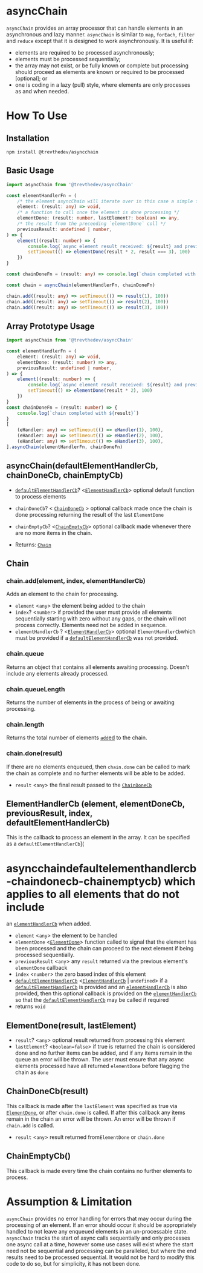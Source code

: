 # asyncChain

`asyncChain` provides an array processor that can handle elements in an asynchronous and lazy manner.   `asyncChain` is
similar to `map`, `forEach`, `filter` and `reduce` except that it is designed to work asynchronously. It is useful if:

* elements are required to be processed asynchronously;
* elements must be processed sequentially;
* the array may not exist, or be fully known or complete but processing should proceed as elements are known or required
  to be processed [optional]; or
* one is coding in a lazy (pull) style, where elements are only processes as and when needed.

# How To Use

## Installation

```shell
npm install @trevthedev/asyncchain
```

## Basic Usage

```typescript
import asyncChain from '@trevthedev/asyncChain'

const elementHandlerFn = (
    /* the element asyncChain will iterate over in this case a simple function */
    element: (result: any) => void,
    /* a function to call once the element is done processing */
    elementDone: (result: number, lastElement?: boolean) => any,
    /* the result from the preceeding `elementDone` coll */
    previousResult: undefined | number,
) => {
    element((result: number) => {
        console.log(`async element result received: ${result} and previous result: ${previousResult}`)
        setTimeout(() => elementDone(result * 2, result === 3), 100)
    })
}

const chainDoneFn = (result: any) => console.log(`chain completed with ${result}`)

const chain = asyncChain(elementHandlerFn, chainDoneFn)

chain.add((result: any) => setTimeout(() => result(1), 100))
chain.add((result: any) => setTimeout(() => result(2), 100))
chain.add((result: any) => setTimeout(() => result(3), 100))

```

## Array Prototype Usage

```typescript
import asyncChain from '@trevthedev/asyncChain'

const elementHandlerFn = (
    element: (result: any) => void,
    elementDone: (result: number) => any,
    previousResult: undefined | number,
) => {
    element((result: number) => {
        console.log(`async element result received: ${result} and previous result: ${previousResult}`)
        setTimeout(() => elementDone(result * 2), 100)
    })
}
const chainDoneFn = (result: number) => {
    console.log(`chain completed with ${result}`)
}
[
    (eHandler: any) => setTimeout(() => eHandler(1), 100),
    (eHandler: any) => setTimeout(() => eHandler(2), 100),
    (eHandler: any) => setTimeout(() => eHandler(3), 100),
].asyncChain(elementHandlerFn, chainDoneFn)

```

## asyncChain(defaultElementHandlerCb, chainDoneCb, chainEmptyCb)

* [`defaultElementHandlerCb`](#asyncchaindefaultelementhandlercb-chaindonecb-chainemptycb)?
  \<[`ElementHandlerCb`](#elementhandlercb-element-elementdonecb-previousresult-index-defaultelementhandlercb)> optional
  default function to process elements

* `chainDoneCb`? \< [`ChainDoneCb`](#chaindonecbresult) > optional callback made once the chain is done processing
  returning the result of the last `ElementDone`

* `chainEmptyCb`? <[`ChainEmptyCb`](#chainemptycb)> optional callback made whenever there are no more items in the
  chain.

* Returns: [`Chain`](#chain)

## Chain

### chain.add(element, index, elementHandlerCb)

Adds an element to the chain for processing.

* `element` \<`any`> the element being added to the chain
* `index`? \<`number`> if provided the user must provide all elements sequentially starting with zero without any gaps,
  or the chain will not process correctly. Elements need not be added in sequence.
* `elementHandlerCb` ?
  \<[`ElementHandlerCb`](#elementhandlercb-element-elementdonecb-previousresult-index-defaultelementhandlercb)>
  optional `ElementHandlerCb`which must be provided if
  a [`defaultElementHandlerCb`](#asyncchaindefaultelementhandlercb-chaindonecb-chainemptycb) was not provided.

### chain.queue

Returns an object that contains all elements awaiting processing. Doesn't include any elements already processed.

### chain.queueLength

Returns the number of elements in the process of being or awaiting processing.

### chain.length

Returns the total number of elements [`add`ed](#chainaddelement-index-elementhandlercb) to the chain.

### chain.done(result)

If there are no elements enqueued, then `chain.done` can be called to mark the chain as complete and no further elements
will be able to be added.

* `result` \<`any`> the final result passed to the [`ChainDoneCb`](#chaindonecbresult)

## ElementHandlerCb (element, elementDoneCb, previousResult, index, defaultElementHandlerCb)

This is the callback to process an element in the array. It can be specified as a `defaultElementHandlerCb`](

# asyncchaindefaultelementhandlercb-chaindonecb-chainemptycb) which applies to all elements that do not include

an [`elementHandlerCb`](#chainaddelement-index-elementhandlercb) when added.

* `element` \<`any`> the element to be handled
* `elementDone` \<[`ElementDone`](#elementdoneresult-lastelement)>  function called to signal that the element has been
  processed and the chain can proceed to the next element if being processed sequentially.
* `previousResult` \<`any`> any `result` returned via the previous element's `elementDone` callback
* `index` \<`number`> the zero based index of this element
* [`defaultElementHandlerCb`](#asyncchaindefaultelementhandlercb-chaindonecb-chainemptycb)
  \<[`ElementHandlerCb`](#elementhandlercb-element-elementdonecb-previousresult-index-defaultelementhandlercb)
  | `undefined`> if a [`defaultElementHandlerCb`](#asyncchaindefaultelementhandlercb-chaindonecb-chainemptycb) is
  provided and an [`elementHandlerCb`](#chainaddelement-index-elementhandlercb) is also provided, then this optional
  callback is provided on the [`elementHandlerCb`](#chainaddelement-index-elementhandlercb) so that
  the [`defaultElementHandlerCb`](#asyncchaindefaultelementhandlercb-chaindonecb-chainemptycb)  may be called if
  required
* returns `void`

## ElementDone(result, lastElement)

* `result`? \<`any`> optional result returned from processing this element
* `lastElement`? \<`boolean=false`>  if true is returned the chain is considered done and no further items can be added,
  and if any items remain in the queue an error will be thrown. The user must ensure that any async elements processed
  have all returned `elementDone` before flagging the chain as `done`

## ChainDoneCb(result)

This callback is made after the `lastElement` was specified as true via [`ElementDone`](#elementdoneresult-lastelement),
or after `chain.done` is called. If after this callback any items remain in the chain an error will be thrown. An error
will be thrown if `chain.add` is called.

* `result` \<`any`> result returned from`ElementDone` or `chain.done`

## ChainEmptyCb()

This callback is made every time the chain contains no further elements to process.

# Assumption & Limitation

`asyncChain` provides no error handling for errors that may occur during the processing of an element. If an error
should occur it should be appropriately handled to not leave any enqueued elements in an un-processable state.
`asyncChain` tracks the start of async calls sequentially and only processes one async call at a time, however some use
cases will exist where the start need not be sequential and processing can be paralleled, but where the end results need
to be processed sequential. It would not be hard to modify this code to do so, but for simplicity, it has not been done.